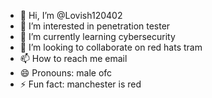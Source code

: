 - 👋 Hi, I’m @Lovish120402
- 👀 I’m interested in penetration tester
- 🌱 I’m currently learning cybersecurity 
- 💞️ I’m looking to collaborate on red hats tram
- 📫 How to reach me email
- 😄 Pronouns: male ofc
- ⚡ Fun fact: manchester is red 

<!---
Lovish120402/Lovish120402 is a ✨ special ✨ repository because its `README.md` (this file) appears on your GitHub profile.
You can click the Preview link to take a look at your changes.
--->
